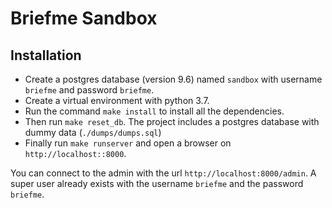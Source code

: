 # Briefme Sandbox

## Installation
* Create a postgres database (version 9.6) named `sandbox` with username `briefme` and password `briefme`.
* Create a virtual environment with python 3.7.
* Run the command `make install` to install all the dependencies.
* Then run `make reset_db`. The project includes a postgres database with dummy data (`./dumps/dumps.sql`)
* Finally run `make runserver` and open a browser on `http://localhost::8000`.

You can connect to the admin with the url `http://localhost:8000/admin`. A super user already
exists with the username `briefme` and the password `briefme`.